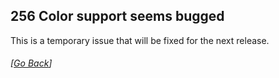 ## 256 Color support seems bugged

This is a temporary issue that will be fixed for the next release.

###### [[Go Back](README.md)]
